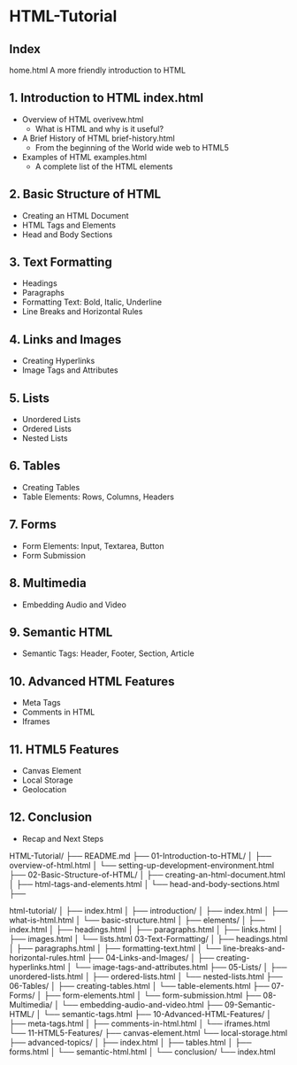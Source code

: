 # HTML-Tutorial

## Index
home.html
A more friendly introduction to HTML

## 1. Introduction to HTML index.html
- Overview of HTML overivew.html
  - What is HTML and why is it useful?
- A Brief History of HTML brief-history.html
  - From the beginning of the World wide web to HTML5
- Examples of HTML  examples.html
  - A complete list of the HTML elements

## 2. Basic Structure of HTML
- Creating an HTML Document
- HTML Tags and Elements
- Head and Body Sections

## 3. Text Formatting
- Headings
- Paragraphs
- Formatting Text: Bold, Italic, Underline
- Line Breaks and Horizontal Rules

## 4. Links and Images
- Creating Hyperlinks
- Image Tags and Attributes

## 5. Lists
- Unordered Lists
- Ordered Lists
- Nested Lists

## 6. Tables
- Creating Tables
- Table Elements: Rows, Columns, Headers

## 7. Forms
- Form Elements: Input, Textarea, Button
- Form Submission

## 8. Multimedia
- Embedding Audio and Video

## 9. Semantic HTML
- Semantic Tags: Header, Footer, Section, Article

## 10. Advanced HTML Features
- Meta Tags
- Comments in HTML
- Iframes

## 11. HTML5 Features
- Canvas Element
- Local Storage
- Geolocation

## 12. Conclusion
- Recap and Next Steps


HTML-Tutorial/
├── README.md
├── 01-Introduction-to-HTML/
│   ├── overview-of-html.html
│   └── setting-up-development-environment.html
├── 02-Basic-Structure-of-HTML/
│   ├── creating-an-html-document.html
│   ├── html-tags-and-elements.html
│   └── head-and-body-sections.html
├── 


html-tutorial/
│
├── index.html
│
├── introduction/
│   ├── index.html
│   ├── what-is-html.html
│   └── basic-structure.html
│
├── elements/
│   ├── index.html
│   ├── headings.html
│   ├── paragraphs.html
│   ├── links.html
│   ├── images.html
│   └── lists.html
    03-Text-Formatting/
    │   ├── headings.html
    │   ├── paragraphs.html
    │   ├── formatting-text.html
    │   └── line-breaks-and-horizontal-rules.html
    ├── 04-Links-and-Images/
    │   ├── creating-hyperlinks.html
    │   └── image-tags-and-attributes.html
    ├── 05-Lists/
    │   ├── unordered-lists.html
    │   ├── ordered-lists.html
    │   └── nested-lists.html
    ├── 06-Tables/
    │   ├── creating-tables.html
    │   └── table-elements.html
    ├── 07-Forms/
    │   ├── form-elements.html
    │   └── form-submission.html
    ├── 08-Multimedia/
    │   └── embedding-audio-and-video.html
    ├── 09-Semantic-HTML/
    │   └── semantic-tags.html
    ├── 10-Advanced-HTML-Features/
    │   ├── meta-tags.html
    │   ├── comments-in-html.html
    │   └── iframes.html
    └── 11-HTML5-Features/
        ├── canvas-element.html
        └── local-storage.html
├── advanced-topics/
│   ├── index.html
│   ├── tables.html
│   ├── forms.html
│   └── semantic-html.html
│
└── conclusion/
    └── index.html